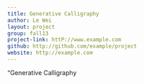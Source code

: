 ```yaml
---
title: Generative Calligraphy
author: Le Wei
layout: project
group: fall13
project-link: httP://www.example.com
github: http://github.com/example/project
website: http://example.com
---
```

“Generative Calligraphy